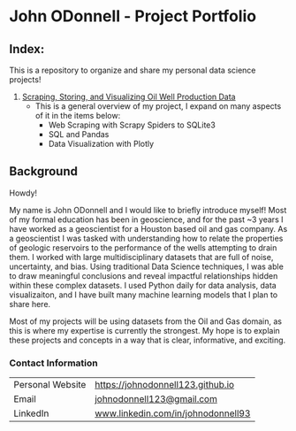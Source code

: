 # John ODonnell - Project Portfolio

## Index:

This is a repository to organize and share my personal data science projects!

1. [Scraping, Storing, and Visualizing Oil Well Production Data](https://github.com/johnyo/PersonalProjects)
    - This is a general overview of my project, I expand on many aspects of it in the items below:
      - Web Scraping with Scrapy Spiders to SQLite3
      - SQL and Pandas
      - Data Visualization with Plotly

## Background

Howdy! 

My name is John ODonnell and I would like to briefly introduce myself! Most of my formal education has been in geoscience, and for the past ~3 years I have worked as a geoscientist for a Houston based oil and gas company. As a geoscientist I was tasked with understanding how to relate the properties of geologic reservoirs to the performance of the wells attempting to drain them. I worked with large multidisciplinary datasets that are full of noise, uncertainty, and bias. Using traditional Data Science techniques, I was able to draw meaningful conclusions and reveal impactful relationships hidden within these complex datasets. I used Python daily for data analysis, data visualizaiton, and I have built many machine learning models that I plan to share here. 

Most of my projects will be using datasets from the Oil and Gas domain, as this is where my expertise is currently the strongest. My hope is to explain these projects and concepts in a way that is clear, informative, and exciting. 

### Contact Information

|||
| --- | --- |
|  Personal Website | https://johnodonnell123.github.io |
|  Email | johnodonnell123@gmail.com |
| LinkedIn | www.linkedin.com/in/johnodonnell93 |
